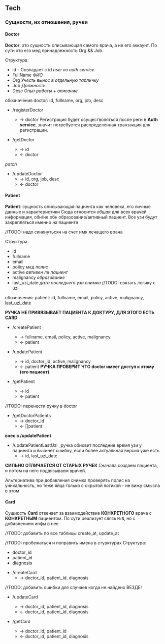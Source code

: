 ## Tech
### Сущности, их отношения, ручки

#### Doctor

__Doctor__: это сущность описывающая самого врача, а не его аккаунт. По сути это его мед принадлежность Org && Job.

Структура:
* id - Совпадает с id _user из auth service_
* FullName _ФИО_
* Org _Учесть вынос в отдельную табличку_
* Job _Должность_
* Desc _Опыт работы + описание_

обозначения
    doctor: id, fullname, org, job, desc

+ /registerDoctor
    - -> doctor
Регистрация будет осуществоляться после реги в __Auth service__, значит потребуется распределенная транзакция для регистрации.

+ /getDoctor
    - -> id
    - <- doctor

_patch_
+ /updateDoctor
    - -> id, org, job, desc
    - <- doctor

#### Patient

__Patient__: сущность описывающая пациента как человека, его личные данные и характеристики
Сюда относится _общая_ для всех врачей информация, обн/не обн образование/активный пациент.
Все узи будут закрепляться именно на пациенте

//TODO: надо синкнутьсяч на счет имя лечащего врача

Структура:
* id 
* fullname   
* email  
* policy _мед полис_
* active _автивен ли пациент_
* malignancy _образование_
* last_uzi_date _дата последнего узи снимка_ //TODO: связать логику с uzi

обозначения:
    patient: id, fullname, email, policy, active, malignancy, last_uzi_date

__РУЧКА НЕ ПРИВЯЗЫВАЕТ ПАЦИЕНТА К ДОКТУРУ, ДЛЯ ЭТОГО ЕСТЬ CARD__
+ /createPatient
    - -> fullname, email, policy, active, malignancy
    - <- patient

+ /updatePatient
    - -> id, doctor_id, active, malignancy
    - <- patient
__РУЧКА ПРОВЕРИТ ЧТО doctor имеет доступ к этому (его пациент)__

+ /getPatient
    - -> id
    - <- patient

//TODO: перенести ручку в doctor
+ /getDoctorPatients
    - -> doctor_id
    - <- []patient

__внес в /updatePatient__
+ /updatePatientLastUzi _ручка обновит последние время узи у пациента и выкинет ошибку, если более актуальная версия уже есть
    - -> id, last_uzi_date


__СИЛЬНО ОТЛИЧАЕТСЯ ОТ СТАРЫХ РУЧЕК__
Сначала создаем пациента, и потом на него подвязываем врачей.

Альтернатива при добавления снимка проверять полис на уникальность, но теже яйца только с скрытой логикой - не вижу смысла в этом

#### Card

Сущность __Card__ отвечает за взаимодействие __КОНКРЕТНОГО__ врача с __КОНКРЕТНЫМ__ пациентом. По сути реализует связь `M:N`, но с добавлением инфы в нее

//TODO: добавить по все таблицы create_at, update_at

//TODO: пробежаться и поправить имена в стурктурах
Структура:
* doctor_id
* patient_id
* diagnosis

+ /createCard
    - -> doctor_id, patient_id, diagnosis

//TODO: добавить ошибки для случаев когда не найдено ВЕЗДЕ!
+ /updateCard
    - -> doctor_id, patient_id, diagnosis
    - <- doctor_id, patient_id, diagnosis

+ /getCard
    - -> doctor_id, patient_id
    - <- doctor_id, patient_id, diagnosis
